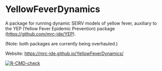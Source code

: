 # YellowFeverDynamics
A package for running dynamic SEIRV models of yellow fever, auxiliary to the YEP (Yellow Fever Epidemic Prevention) package (https://github.com/mrc-ide/YEP).

(Note: both packages are currently being overhauled.)

Website: https://mrc-ide.github.io/YellowFeverDynamics/

<!-- badges: start -->
  [![R-CMD-check](https://github.com/mrc-ide/YellowFeverDynamics/workflows/R-CMD-check/badge.svg)](https://github.com/mrc-ide/YellowFeverDynamics/actions)
  <!-- badges: end -->